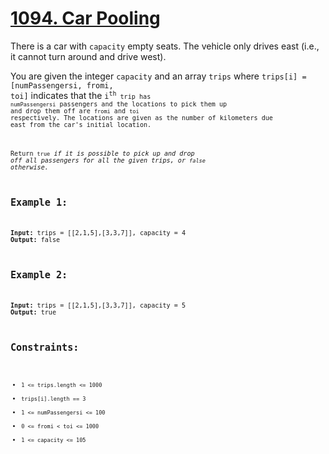 <h1><a href="https://leetcode.com/problems/car-pooling">1094. Car Pooling</a></h1>

There is a car with <code>capacity</code> empty seats. The vehicle only drives east (i.e., it cannot turn around and drive west).

You are given the integer <code>capacity</code> and an array <code>trips</code> where <code>trips[i] = [numPassengersi, fromi, toi]</code> indicates that the <code>i<sup>th</sup><code> trip has <code>numPassengersi</code> passengers and the locations to pick them up and drop them off are <code>fromi</code> and <code>toi</code> respectively. The locations are given as the number of kilometers due east from the car's initial location.

Return <code>true</code> <em>if it is possible to pick up and drop off all passengers for all the given trips, or <code>false</code> otherwise.</em>

## Example 1:

<strong>Input:</strong> trips = [[2,1,5],[3,3,7]], capacity = 4
<strong>Output:</strong> false
## Example 2:

<strong>Input:</strong> trips = [[2,1,5],[3,3,7]], capacity = 5
<strong>Output:</strong> true

## Constraints:

- <code>1 <= trips.length <= 1000</code>
- <code>trips[i].length == 3</code>
- <code>1 <= numPassengersi <= 100</code>
- <code>0 <= fromi < toi <= 1000</code>
- <code>1 <= capacity <= 105</code>
